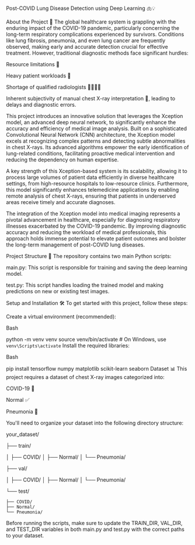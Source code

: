 Post-COVID Lung Disease Detection using Deep Learning 🫁💡

About the Project 🚀
The global healthcare system is grappling with the enduring impact of the COVID-19 pandemic, particularly concerning the long-term respiratory complications experienced by survivors. Conditions like lung fibrosis, pneumonia, and even lung cancer are frequently observed, making early and accurate detection crucial for effective treatment. However, traditional diagnostic methods face significant hurdles:

Resource limitations 🏥

Heavy patient workloads 🥵

Shortage of qualified radiologists 👩‍⚕️👨‍⚕️

Inherent subjectivity of manual chest X-ray interpretation 📝, leading to delays and diagnostic errors.

This project introduces an innovative solution that leverages the Xception model, an advanced deep neural network, to significantly enhance the accuracy and efficiency of medical image analysis. Built on a sophisticated Convolutional Neural Network (CNN) architecture, the Xception model excels at recognizing complex patterns and detecting subtle abnormalities in chest X-rays. Its advanced algorithms empower the early identification of lung-related conditions, facilitating proactive medical intervention and reducing the dependency on human expertise.

A key strength of this Xception-based system is its scalability, allowing it to process large volumes of patient data efficiently in diverse healthcare settings, from high-resource hospitals to low-resource clinics. Furthermore, this model significantly enhances telemedicine applications by enabling remote analysis of chest X-rays, ensuring that patients in underserved areas receive timely and accurate diagnoses.

The integration of the Xception model into medical imaging represents a pivotal advancement in healthcare, especially for diagnosing respiratory illnesses exacerbated by the COVID-19 pandemic. By improving diagnostic accuracy and reducing the workload of medical professionals, this approach holds immense potential to elevate patient outcomes and bolster the long-term management of post-COVID lung diseases.

Project Structure 📁
The repository contains two main Python scripts:

main.py: This script is responsible for training and saving the deep learning model.

test.py: This script handles loading the trained model and making predictions on new or existing test images.

Setup and Installation 🛠️
To get started with this project, follow these steps:

Create a virtual environment (recommended):

Bash

python -m venv venv
source venv/bin/activate  # On Windows, use `venv\Scripts\activate`
Install the required libraries:

Bash

pip install tensorflow numpy matplotlib scikit-learn seaborn
Dataset 📊
This project requires a dataset of chest X-ray images categorized into:

COVID-19 🦠

Normal ✅

Pneumonia 🤒

You'll need to organize your dataset into the following directory structure:

your_dataset/

├── train/

│   ├── COVID/
│   ├── Normal/
│   └── Pneumonia/

├── val/

│   ├── COVID/
│   ├── Normal/
│   └── Pneumonia/

└── test/

    ├── COVID/
    ├── Normal/
    └── Pneumonia/
    
Before running the scripts, make sure to update the TRAIN_DIR, VAL_DIR, and TEST_DIR variables in both main.py and test.py with the correct paths to your dataset.
